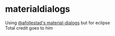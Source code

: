 materialdialogs
===============

Using <a href="https://github.com/afollestad/material-dialogs">@afollestad's material-dialogs</a> but for eclipse<br />
Total credit goes to him
